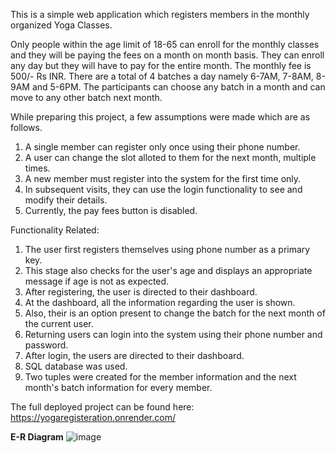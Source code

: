 This is a simple web application which registers members in the monthly organized Yoga Classes.

Only people within the age limit of 18-65 can enroll for the monthly classes and they will be paying the fees on a month on month basis. 
They can enroll any day but they will have to pay for the entire month. The monthly fee is 500/- Rs INR.
There are a total of 4 batches a day namely 6-7AM, 7-8AM, 8-9AM and 5-6PM. The participants can choose any batch in a month and can move to any other batch next month.

While preparing this project, a few assumptions were made which are as follows.


1. A single member can register only once using their phone number.
2. A user can change the slot alloted to them for the next month, multiple times.
3. A new member must register into the system for the first time only.
4. In subsequent visits, they can use the login functionality to see and modify their details.
5. Currently, the pay fees button is disabled.


Functionality Related:
1. The user first registers themselves using phone number as a primary key.
2. This stage also checks for the user's age and displays an appropriate message if age is not as expected.
3. After registering, the user is directed to their dashboard.
4. At the dashboard, all the information regarding the user is shown.
5. Also, their is an option present to change the batch for the next month of the current user.
6. Returning users can login into the system using their phone number and password.
7. After login, the users are directed to their dashboard.
8. SQL database was used.
9. Two tuples were created for the member information and the next month's batch information for every member.


The full deployed project can be found here: https://yogaregisteration.onrender.com/

**E-R Diagram**
![image](https://user-images.githubusercontent.com/59289916/207110187-29a55ab0-b482-4705-9368-cbd1cfd87787.png)
